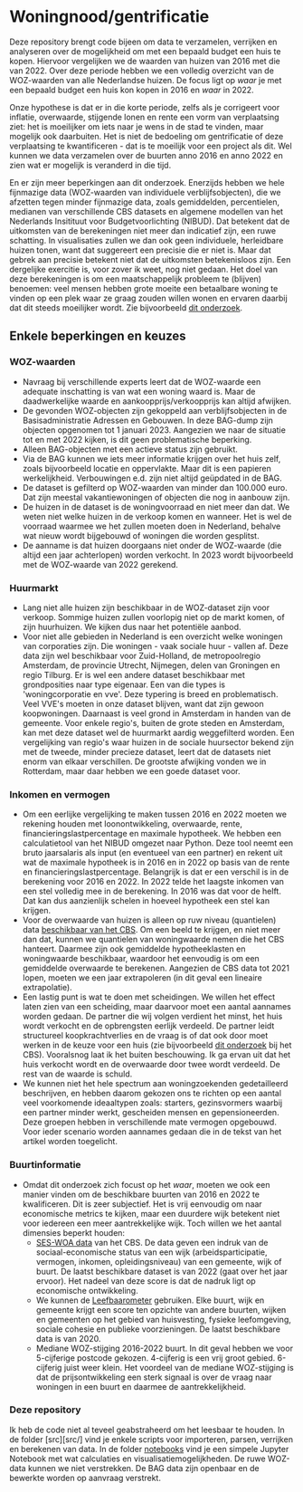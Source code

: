 # Woningnood/gentrificatie

Deze repository brengt code bijeen om data te verzamelen, verrijken en analyseren over de mogelijkheid om met een bepaald budget een huis te kopen. Hiervoor vergelijken we de waarden van huizen van 2016 met die van 2022. Over deze periode hebben we een volledig overzicht van de WOZ-waarden van alle Nederlandse huizen. De focus ligt op _waar_ je met een bepaald budget een huis kon kopen in 2016 en _waar_ in 2022.

Onze hypothese is dat er in die korte periode, zelfs als je corrigeert voor inflatie, overwaarde, stijgende lonen en rente een vorm van verplaatsing ziet: het is moeilijker om iets naar je wens in de stad te vinden, maar mogelijk ook daarbuiten. Het is niet de bedoeling om gentrificatie of deze verplaatsing te kwantificeren - dat is te moeilijk voor een project als dit. Wel kunnen we data verzamelen over de buurten anno 2016 en anno 2022 en zien wat er mogelijk is veranderd in die tijd.

En er zijn meer beperkingen aan dit onderzoek. Enerzijds hebben we hele fijnmazige data (WOZ-waarden van individuele verblijfsobjecten), die we afzetten tegen minder fijnmazige data, zoals gemiddelden, percentielen, medianen van verschillende CBS datasets en algemene modellen van het Nederlands Insitituut voor Budgetvoorlichting (NIBUD). Dat betekent dat de uitkomsten van de berekeningen niet meer dan indicatief zijn, een ruwe schatting. In visualisaties zullen we dan ook geen individuele, herleidbare huizen tonen, want dat suggereert een precisie die er niet is. Maar dat gebrek aan precisie betekent niet dat de uitkomsten betekenisloos zijn. Een dergelijke exercitie is, voor zover ik weet, nog niet gedaan. Het doel van deze berekeningen is om een maatschappelijk probleem te (blijven) benoemen: veel mensen hebben grote moeite een betaalbare woning te vinden op een plek waar ze graag zouden willen wonen en ervaren daarbij dat dit steeds moeilijker wordt. Zie bijvoorbeeld [dit onderzoek](https://aedes.nl/politiek/peiling-io-wonen-belangrijkste-verkiezingsthema-21-kiezers-niet-tevreden-over-hun).

## Enkele beperkingen en keuzes

### WOZ-waarden

* Navraag bij verschillende experts leert dat de WOZ-waarde een adequate inschatting is van wat een woning waard is. Maar de daadwerkelijke waarde en aankoopprijs/verkoopprijs kan altijd afwijken. 
* De gevonden WOZ-objecten zijn gekoppeld aan verblijfsobjecten in de Basisadministratie Adressen en Gebouwen. In deze BAG-dump zijn objecten opgenomen tot 1 januari 2023. Aangezien we naar de situatie tot en met 2022 kijken, is dit geen problematische beperking. 
* Alleen BAG-objecten met een actieve status zijn gebruikt.
* Via de BAG kunnen we iets meer informatie krijgen over het huis zelf, zoals bijvoorbeeld locatie en oppervlakte. Maar dit is een papieren werkelijkheid. Verbouwingen e.d. zijn niet altijd geüpdated in de BAG.
* De dataset is gefilterd op WOZ-waarden van minder dan 100.000 euro. Dat zijn meestal vakantiewoningen of objecten die nog in aanbouw zijn.
* De huizen in de dataset is de woningvoorraad en niet meer dan dat. We weten niet welke huizen in de verkoop komen en wanneer. Het is wel de voorraad waarmee we het zullen moeten doen in Nederland, behalve wat nieuw wordt bijgebouwd of woningen die worden gesplitst.
* De aanname is dat huizen doorgaans niet onder de WOZ-waarde (die altijd een jaar achterlopen) worden verkocht. In 2023 wordt bijvoorbeeld met de WOZ-waarde van 2022 gerekend. 

### Huurmarkt

* Lang niet alle huizen zijn beschikbaar in de WOZ-dataset zijn voor verkoop. Sommige huizen zullen voorlopig niet op de markt komen, of zijn huurhuizen. We kijken dus naar het potentiële aanbod. 
* Voor niet alle gebieden in Nederland is een overzicht welke woningen van corporaties zijn. Die woningen - vaak sociale huur - vallen af. Deze data zijn wel beschikbaar voor Zuid-Holland, de metropoolregio Amsterdam, de provincie Utrecht, Nijmegen, delen van Groningen en regio Tilburg. Er is wel een andere dataset beschikbaar met grondposities naar type eigenaar. Een van die types is 'woningcorporatie en vve'. Deze typering is breed en problematisch. Veel VVE's moeten in onze dataset blijven, want dat zijn gewoon koopwoningen. Daarnaast is veel grond in Amsterdam in handen van de gemeente. Voor enkele regio's, buiten de grote steden en Amsterdam, kan met deze dataset wel de huurmarkt aardig weggefilterd worden. Een vergelijking van regio's waar huizen in de sociale huursector bekend zijn met de tweede, minder precieze dataset, leert dat de datasets niet enorm van elkaar verschillen. De grootste afwijking vonden we in Rotterdam, maar daar hebben we een goede dataset voor. 

### Inkomen en vermogen

* Om een eerlijke vergelijking te maken tussen 2016 en 2022 moeten we rekening houden met loonontwikkeling, overwaarde, rente, financieringslastpercentage en maximale hypotheek. We hebben een calculatietool van het NIBUD omgezet naar Python. Deze tool neemt een bruto jaarsalaris als input (en eventueel van een partner) en rekent uit wat de maximale hypotheek is in 2016 en in 2022 op basis van de rente en financieringslastpercentage. Belangrijk is dat er een verschil is in de berekening voor 2016 en 2022. In 2022 telde het laagste inkomen van een stel volledig mee in de berekening. In 2016 was dat voor de helft. Dat kan dus aanzienlijk schelen in hoeveel hypotheek een stel kan krijgen.
* Voor de overwaarde van huizen is alleen op ruw niveau (quantielen) data [beschikbaar van het CBS](https://opendata.cbs.nl/#/CBS/nl/dataset/85162NED/table). Om een beeld te krijgen, en niet meer dan dat, kunnen we quantielen van woningwaarde nemen die het CBS hanteert. Daarmee zijn ook gemiddelde hypotheeklasten en woningwaarde beschikbaar, waardoor het eenvoudig is om een gemiddelde overwaarde te berekenen. Aangezien de CBS data tot 2021 lopen, moeten we een jaar extrapoleren (in dit geval een lineaire extrapolatie).
* Een lastig punt is wat te doen met scheidingen. We willen het effect laten zien van een scheiding, maar daarvoor moet een aantal aannames worden gedaan. De partner die wij volgen verdient het minst, het huis wordt verkocht en de opbrengsten eerlijk verdeeld. De partner leidt structureel koopkrachtverlies en de vraag is of dat ook door moet werken in de keuze voor een huis (zie bijvoorbeeld [dit onderzoek](https://www.cbs.nl/nl-nl/longread/statistische-trends/2020/financiele-gevolgen-van-echtscheiding?onepage=true#c-2--Methode) bij het CBS). Vooralsnog laat ik het buiten beschouwing. Ik ga ervan uit dat het huis verkocht wordt en de overwaarde door twee wordt verdeeld. De rest van de waarde is schuld.
* We kunnen niet het hele spectrum aan woningzoekenden gedetailleerd beschrijven, en hebben daarom gekozen ons te richten op een aantal veel voorkomende ideaaltypen zoals: starters, gezinsvormers waarbij een partner minder werkt, gescheiden mensen en gepensioneerden. Deze groepen hebben in verschillende mate vermogen opgebouwd. Voor ieder scenario worden aannames gedaan die in de tekst van het artikel worden toegelicht.  

### Buurtinformatie

* Omdat dit onderzoek zich focust op het _waar_, moeten we ook een manier vinden om de beschikbare buurten van 2016 en 2022 te kwalificeren. Dit is zeer subjectief. Het is vrij eenvoudig om naar economische metrics te kijken, maar een duurdere wijk betekent niet voor iedereen een meer aantrekkelijke wijk. Toch willen we het aantal dimensies beperkt houden:
    * [SES-WOA data](https://www.cbs.nl/nl-nl/maatwerk/2021/45/berekenwijze-ses-score-per-wijk-buurt) van het CBS. De data geven een indruk van de sociaal-economische status van een wijk (arbeidsparticipatie, vermogen, inkomen, opleidingsniveau) van een gemeente, wijk of buurt. De laatst beschikbare dataset is van 2022 (gaat over het jaar ervoor). Het nadeel van deze score is dat de nadruk ligt op economische ontwikkeling. 
    * We kunnen de [Leefbaarometer](https://www.leefbaarometer.nl/page/Opendata#scores) gebruiken. Elke buurt, wijk en gemeente krijgt een score ten opzichte van andere buurten, wijken en gemeenten op het gebied van huisvesting, fysieke leefomgeving, sociale cohesie en publieke voorzieningen. De laatst beschikbare data is van 2020. 
    * Mediane WOZ-stijging 2016-2022 buurt. In dit geval hebben we voor 5-cijferige postcode gekozen. 4-cijferig is een vrij groot gebied. 6-cijferig juist weer klein. Het voordeel van de mediane WOZ-stijging is dat de prijsontwikkeling een sterk signaal is over de vraag naar woningen in een buurt en daarmee de aantrekkelijkheid.
 
### Deze repository

Ik heb de code niet al teveel geabstraheerd om het leesbaar te houden. In de folder [src][src/] vind je enkele scripts voor importeren, parsen, verrijken en berekenen van data. In de folder [notebooks](notebooks/) vind je een simpele Jupyter Notebook met wat calculaties en visualisatiemogelijkheden. De ruwe WOZ-data kunnen we niet verstrekken. De BAG data zijn openbaar en de bewerkte worden op aanvraag verstrekt. 
